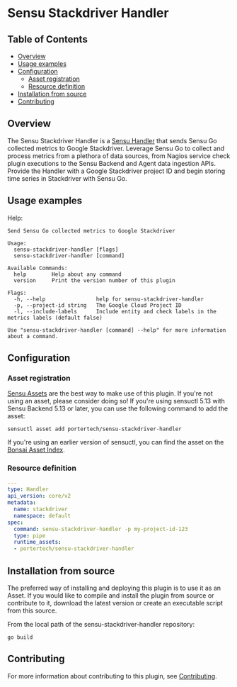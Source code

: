 # Sensu Stackdriver Handler

## Table of Contents
- [Overview](#overview)
- [Usage examples](#usage-examples)
- [Configuration](#configuration)
  - [Asset registration](#asset-registration)
  - [Resource definition](#resource-definition)
- [Installation from source](#installation-from-source)
- [Contributing](#contributing)

## Overview

The Sensu Stackdriver Handler is a [Sensu Handler][6] that sends Sensu
Go collected metrics to Google Stackdriver. Leverage Sensu Go to
collect and process metrics from a plethora of data sources, from
Nagios service check plugin executions to the Sensu Backend and Agent
data ingestion APIs. Provide the Handler with a Google Stackdriver
project ID and begin storing time series in Stackdriver with Sensu Go.

## Usage examples

Help:

```
Send Sensu Go collected metrics to Google Stackdriver

Usage:
  sensu-stackdriver-handler [flags]
  sensu-stackdriver-handler [command]

Available Commands:
  help        Help about any command
  version     Print the version number of this plugin

Flags:
  -h, --help                help for sensu-stackdriver-handler
  -p, --project-id string   The Google Cloud Project ID
  -l, --include-labels      Include entity and check labels in the metrics labels (default false)

Use "sensu-stackdriver-handler [command] --help" for more information about a command.
```

## Configuration

### Asset registration

[Sensu Assets][10] are the best way to make use of this plugin. If you're not using an asset, please
consider doing so! If you're using sensuctl 5.13 with Sensu Backend 5.13 or later, you can use the
following command to add the asset:

```
sensuctl asset add portertech/sensu-stackdriver-handler
```

If you're using an earlier version of sensuctl, you can find the asset on the [Bonsai Asset Index](https://bonsai.sensu.io/assets/project/sensu-stackdriver-handler).

### Resource definition

```yml
---
type: Handler
api_version: core/v2
metadata:
  name: stackdriver
  namespace: default
spec:
  command: sensu-stackdriver-handler -p my-project-id-123
  type: pipe
  runtime_assets:
  - portertech/sensu-stackdriver-handler
```

## Installation from source

The preferred way of installing and deploying this plugin is to use it as an Asset. If you would
like to compile and install the plugin from source or contribute to it, download the latest version
or create an executable script from this source.

From the local path of the sensu-stackdriver-handler repository:

```
go build
```

## Contributing

For more information about contributing to this plugin, see [Contributing][1].

[1]: https://github.com/sensu/sensu-go/blob/master/CONTRIBUTING.md
[2]: https://github.com/sensu-community/sensu-plugin-sdk
[3]: https://github.com/sensu-plugins/community/blob/master/PLUGIN_STYLEGUIDE.md
[4]: https://github.com/sensu-community/handler-plugin-template/blob/master/.github/workflows/release.yml
[5]: https://github.com/sensu-community/handler-plugin-template/actions
[6]: https://docs.sensu.io/sensu-go/latest/reference/handlers/
[7]: https://github.com/sensu-community/handler-plugin-template/blob/master/main.go
[8]: https://bonsai.sensu.io/
[9]: https://github.com/sensu-community/sensu-plugin-tool
[10]: https://docs.sensu.io/sensu-go/latest/reference/assets/
